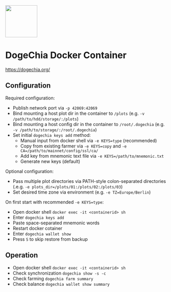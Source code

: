 <img src="https://dogechia.org/wp-content/uploads/2021/07/cropped-icon_256x256.png" width="100">

# DogeChia Docker Container
https://dogechia.org/

## Configuration
Required configuration:
* Publish network port via `-p 42069:42069`
* Bind mounting a host plot dir in the container to `/plots`  (e.g. `-v /path/to/hdd/storage/:/plots`)
* Bind mounting a host config dir in the container to `/root/.dogechia`  (e.g. `-v /path/to/storage/:/root/.dogechia`)
* Set initial `dogechia keys add` method:
  * Manual input from docker shell via `-e KEYS=type` (recommended)
  * Copy from existing farmer via `-e KEYS=copy` and `-e CA=/path/to/mainnet/config/ssl/ca/` 
  * Add key from mnemonic text file via `-e KEYS=/path/to/mnemonic.txt`
  * Generate new keys (default)

Optional configuration:
* Pass multiple plot directories via PATH-style colon-separated directories (.e.g. `-e plots_dir=/plots/01:/plots/02:/plots/03`)
* Set desired time zone via environment (e.g. `-e TZ=Europe/Berlin`)

On first start with recommended `-e KEYS=type`:
* Open docker shell `docker exec -it <containerid> sh`
* Enter `dogechia keys add`
* Paste space-separated mnemonic words
* Restart docker cotainer
* Enter `dogechia wallet show`
* Press `S` to skip restore from backup

## Operation
* Open docker shell `docker exec -it <containerid> sh`
* Check synchronization `dogechia show -s -c`
* Check farming `dogechia farm summary`
* Check balance `dogechia wallet show summary` 
